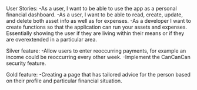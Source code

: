 User Stories:
-As a user, I want to be able to use the app as a personal financial dashboard.
-As a user, I want to be able to read, create, update, and delete both asset info as well as for expenses.
-As a developer I want to create functions so that the application can run your assets and expenses. Essentially showing the user if they are living within their means or if they are overextended in a particular area.

Silver feature:
-Allow users to enter reoccurring payments, for example an income could be reoccurring every other week.
-Implement the CanCanCan security feature.

Gold feature:
-Creating a page that has tailored advice for the person based on their profile and particular financial situation. 
